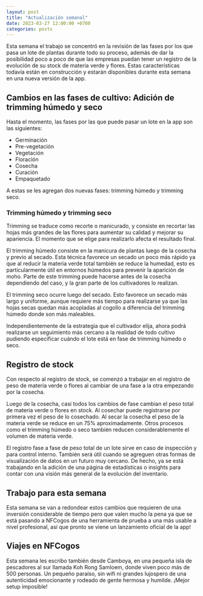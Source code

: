 ```yaml
---
layout: post
title: "Actualización semanal"
date: 2023-03-27 12:00:00 +0700
categories: posts
---
```


Esta semana el trabajo se concentró en la revisión de las fases por los que pasa un lote de plantas durante todo su proceso, además de dar la posibilidad poco a poco de que las empresas puedan tener un registro de la evolución de su stock de materia verde y flores. Estas características todavía están en construcción y estarán disponibles durante esta semana en una nueva versión de la app.

## Cambios en las fases de cultivo: Adición de trimming húmedo y seco

Hasta el momento, las fases por las que puede pasar un lote en la app son las siguientes:

- Germinación
- Pre-vegetación
- Vegetación
- Floración
- Cosecha
- Curación
- Empaquetado

A estas se les agregan dos nuevas fases: trimming húmedo y trimming seco.

### Trimming húmedo y trimming seco

Trimming se traduce como recorte o manicurado, y consiste en recortar las hojas más grandes de las flores para aumentar su calidad y mejorar su apariencia. El momento que se elige para realizarlo afecta el resultado final.

El trimming húmedo consiste en la manicura de plantas luego de la cosecha y previo al secado. Esta técnica favorece un secado un poco más rápido ya que al reducir la materia verde total también se reduce la humedad, esto es particularmente útil en entornos húmedos para prevenir la aparición de moho. Parte de este trimming puede hacerse antes de la cosecha dependiendo del caso, y la gran parte de los cultivadores lo realizan.

El trimming seco ocurre luego del secado. Esto favorece un secado más largo y uniforme, aunque requiere más tiempo para realizarse ya que las hojas secas quedan más acopladas al cogollo a diferencia del trimming húmedo donde son más maleables.

Independientemente de la estrategia que el cultivador elija, ahora podrá realizarse un seguimiento más cercano a la realidad de todo cultivo pudiendo especificar cuándo el lote está en fase de trimming húmedo o seco.

## Registro de stock

Con respecto al registro de stock, se comenzó a trabajar en el registro de peso de materia verde o flores al cambiar de una fase a la otra empezando por la cosecha.

Luego de la cosecha, casi todos los cambios de fase cambian el peso total de materia verde o flores en stock. Al cosechar puede registrarse por primera vez el peso de lo cosechado. Al secar la cosecha el peso de la materia verde se reduce en un 75% aproximadamente. Otros procesos como el trimming húmedo o seco también reducen considerablemente el volumen de materia verde.

El registro fase a fase de peso total de un lote sirve en caso de inspección y para control interno. También será útil cuando se agreguen otras formas de visualización de datos en un futuro muy cercano. De hecho, ya se está trabajando en la adición de una página de estadísticas o insights para contar con una visión más general de la evolución del inventario.

## Trabajo para esta semana

Esta semana se van a redondear estos cambios que requieren de una inversión considerable de tiempo pero que valen mucho la pena ya que se está pasando a NFCogos de una herramienta de prueba a una más usable a nivel profesional, así que pronto se viene un lanzamiento oficial de la app!

## Viajes en NFCogos

Esta semana les escribo también desde Camboya, en una pequeña isla de pescadores al sur llamada Koh Rong Samloem, donde viven poco más de 500 personas. Un pequeño paraíso, sin wifi ni grandes lujospero de una autenticidad emocionante y rodeado de gente hermosa y humilde. ¡Mejor setup imposible!
